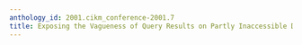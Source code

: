 ```yaml
---
anthology_id: 2001.cikm_conference-2001.7
title: Exposing the Vagueness of Query Results on Partly Inaccessible Databases
---
```


